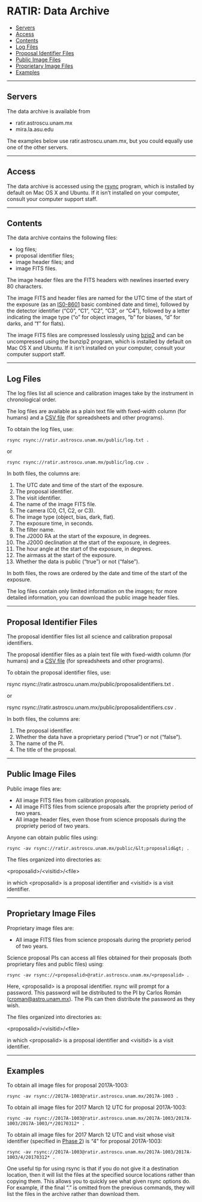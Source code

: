 # RATIR: Data Archive

* [Servers](#servers)
* [Access](#access)
* [Contents](#contents)
* [Log Files](#log-files)
* [Proposal Identifier Files](#proposal-identifier-files)
* [Public Image Files](#public-image-files)
* [Proprietary Image Files](#proprietary-image-files)
* [Examples](#examples)

<p><hr/>
<a name="servers"/></p>

## Servers

The data archive is available from

* ratir.astroscu.unam.mx
* mira.la.asu.edu

The examples below use ratir.astroscu.unam.mx, but you could equally use one of the other servers.

<p><hr/>
<a name="access"/></p>

## Access

The data archive is accessed using the <a href="http://rsync.samba.org">rsync</a> program, which is installed by default on Mac OS X and Ubuntu. If it isn&#8217;t installed on your computer, consult your computer support staff.

<p><hr/>
<a name="contents"/></p>

## Contents

The data archive contains the following files:

* log files;
* proposal identifier files;
* image header files; and
* image FITS files. 

The image header files are the FITS headers with newlines inserted every 80 characters.

The image FITS and header files are named for the UTC time of the start of the exposure (as an <a href="https://en.wikipedia.org/wiki/ISO_8601">IS0-8601</a> basic combined date and time), followed by the detector identifier (“C0”, “C1”, “C2”, “C3”, or “C4”), followed by a letter indicating the image type (“o” for object images, “b” for biases, “d” for darks, and “f” for flats).

The image FITS files are compressed losslessly using <a href="http://en.wikipedia.org/wiki/Bzip2">bzip2</a> and can be uncompressed using the bunzip2 program, which is installed by default on Mac OS X and Ubuntu. If it isn&#8217;t installed on your computer, consult your computer support staff.

<p><hr/>
<a name="log-files"/></p>

## Log Files

The log files list all science and calibration images take by the instrument in chronological order.

The log files are available as a plain text file with fixed-width column (for humans) and a [CSV file](http://en.wikipedia.org/wiki/Comma-separated_values) (for spreadsheets and other programs). 

To obtain the log files, use:

    rsync rsync://ratir.astroscu.unam.mx/public/log.txt .
    

or

    rsync rsync://ratir.astroscu.unam.mx/public/log.csv .
    

In both files, the columns are:

1. The UTC date and time of the start of the exposure.
1. The proposal identifier.
1. The visit identifier.
1. The name of the image FITS file.
1. The camera (C0, C1, C2, or C3).
1. The image type (object, bias, dark, flat).
1. The exposure time, in seconds.
1. The filter name.
1. The J2000 RA at the start of the exposure, in degrees.
1. The J2000 declination at the start of the exposure, in degrees.
1. The hour angle at the start of the exposure, in degrees.
1. The airmass at the start of the exposure.
1. Whether the data is public (&#8220;true&#8221;) or not (&#8220;false&#8221;).

In both files, the rows are ordered by the date and time of the start of the exposure.

The log files contain only limited information on the images; for more detailed information, you can download the public image header files.

<p><hr/>
<a name="proposal-identifier-files"/></p>

## Proposal Identifier Files

The proposal identifier files list all science and calibration proposal identifiers.

The proposal identifier files as a plain text file with fixed-width column (for humans) and a [CSV file](http://en.wikipedia.org/wiki/Comma-separated_values) (for spreadsheets and other programs). 

To obtain the proposal identifier files, use:

rsync rsync://ratir.astroscu.unam.mx/public/proposalidentifiers.txt .

or

rsync rsync://ratir.astroscu.unam.mx/public/proposalidentifiers.csv .

In both files, the columns are:

1.  The proposal identifier.
2.  Whether the data have a proprietary period (&#8220;true&#8221;) or not (&#8220;false&#8221;).
3.  The name of the PI.
4.  The title of the proposal.

<p><hr/>
<a name="public-image-files"/></p>

## Public Image Files

Public image files are:

* All image FITS files from calibration proposals.
* All image FITS files from science proposals after the propriety period of two years.
* All image header files, even those from science proposals during the propriety period of two years.

Anyone can obtain public files using:

    rsync -av rsync://ratir.astroscu.unam.mx/public/&lt;proposalid&gt; .
    

The files organized into directories as:

&lt;proposalid&gt;/&lt;visitid&gt;/&lt;file&gt;

in which &lt;proposalid&gt; is a proposal identifier and &lt;visitid&gt; is a visit identifier.

<p><hr/>
<a name="proprietary-image-files"/></p>

## Proprietary Image Files

Proprietary image files are:

* All image FITS files from science proposals during the propriety period of two years.

Science proposal PIs can access all files obtained for their proposals (both proprietary files and public files) using:

    rsync -av rsync://<proposalid>@ratir.astroscu.unam.mx/<proposalid> .

Here, &lt;proposalid&gt; is a proposal identifier. rsync will prompt for a password. This password will be distributed to the PI by Carlos Román (<a href="croman@astro.unam.mx">croman@astro.unam.mx</a>). The PIs can then distribute the password as they wish.

The files organized into directories as:

&lt;proposalid&gt;/&lt;visitid&gt;/&lt;file&gt;

in which &lt;proposalid&gt; is a proposal identifier and &lt;visitid&gt; is a visit identifier.

<p><hr/>
<a name="examples"/></p>

## Examples

To obtain all image files for proposal 2017A-1003:

    rsync -av rsync://2017A-1003@ratir.astroscu.unam.mx/2017A-1003 .
    

To obtain all image files for 2017 March 12 UTC for proposal 2017A-1003:

    rsync -av rsync://2017A-1003@ratir.astroscu.unam.mx/2017A-1003/2017A-1003/2017A-1003/*/20170312* .

To obtain all image files for 2017 March 12 UTC and visit whose visit identifier (specified in [Phase 2](phase2.html)) is &#8220;4&#8221; for proposal 2017A-1003:

    rsync -av rsync://2017A-1003@ratir.astroscu.unam.mx/2017A-1003/2017A-1003/4/20170312* .
    

One useful tip for using rsync is that if you do not give it a destination location, then it will list the files at the specified source locations rather than copying them. This allows you to quickly see what given rsync options do. For example, if the final &#8220;.&#8221; is omitted from the previous commands, they will list the files in the archive rather than download them.
